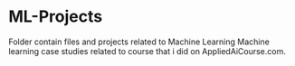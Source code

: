 # ML-Projects
Folder contain files and projects related to Machine Learning
Machine learning case studies related to course that i did on AppliedAiCourse.com.
